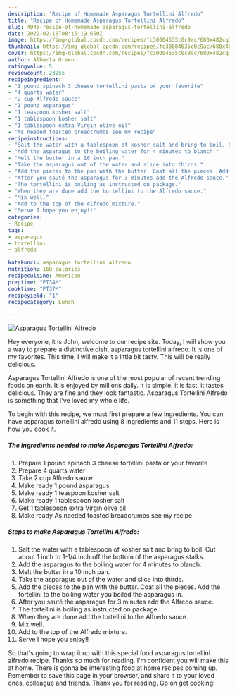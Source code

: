 ```yaml
---
description: "Recipe of Homemade Asparagus Tortellini Alfredo"
title: "Recipe of Homemade Asparagus Tortellini Alfredo"
slug: 4945-recipe-of-homemade-asparagus-tortellini-alfredo
date: 2022-02-18T08:15:19.650Z
image: https://img-global.cpcdn.com/recipes/fc30004635c0c9ac/680x482cq70/asparagus-tortellini-alfredo-recipe-main-photo.jpg
thumbnail: https://img-global.cpcdn.com/recipes/fc30004635c0c9ac/680x482cq70/asparagus-tortellini-alfredo-recipe-main-photo.jpg
cover: https://img-global.cpcdn.com/recipes/fc30004635c0c9ac/680x482cq70/asparagus-tortellini-alfredo-recipe-main-photo.jpg
author: Alberta Green
ratingvalue: 5
reviewcount: 23255
recipeingredient:
- "1 pound spinach 3 cheese tortellini pasta or your favorite"
- "4 quarts water"
- "2 cup Alfredo sauce"
- "1 pound asparagus"
- "1 teaspoon kosher salt"
- "1 tablespoon kosher salt"
- "1 tablespoon extra Virgin olive oil"
- "As needed toasted breadcrumbs see my recipe"
recipeinstructions:
- "Salt the water with a tablespoon of kosher salt and bring to boil. Cut about 1 inch to 1-1/4 inch off the bottom of the asparagus stalks."
- "Add the asparagus to the boiling water for 4 minutes to blanch."
- "Melt the butter in a 10 inch pan."
- "Take the asparagus out of the water and slice into thirds."
- "Add the pieces to the pan with the butter. Coat all the pieces. Add the tortellini to the boiling water you boiled the asparagus in."
- "After you sauté the asparagus for 3 minutes add the Alfredo sauce."
- "The tortellini is boiling as instructed on package."
- "When they are done add the tortellini to the Alfredo sauce."
- "Mix well."
- "Add to the top of the Alfredo mixture."
- "Serve I hope you enjoy!!"
categories:
- Recipe
tags:
- asparagus
- tortellini
- alfredo

katakunci: asparagus tortellini alfredo 
nutrition: 168 calories
recipecuisine: American
preptime: "PT34M"
cooktime: "PT37M"
recipeyield: "1"
recipecategory: Lunch

---
```



![Asparagus Tortellini Alfredo](https://img-global.cpcdn.com/recipes/fc30004635c0c9ac/680x482cq70/asparagus-tortellini-alfredo-recipe-main-photo.jpg)

Hey everyone, it is John, welcome to our recipe site. Today, I will show you a way to prepare a distinctive dish, asparagus tortellini alfredo. It is one of my favorites. This time, I will make it a little bit tasty. This will be really delicious.

Asparagus Tortellini Alfredo is one of the most popular of recent trending foods on earth. It is enjoyed by millions daily. It is simple, it is fast, it tastes delicious. They are fine and they look fantastic. Asparagus Tortellini Alfredo is something that I've loved my whole life.




To begin with this recipe, we must first prepare a few ingredients. You can have asparagus tortellini alfredo using 8 ingredients and 11 steps. Here is how you cook it.

<!--inarticleads1-->

##### The ingredients needed to make Asparagus Tortellini Alfredo:

1. Prepare 1 pound spinach 3 cheese tortellini pasta or your favorite
1. Prepare 4 quarts water
1. Take 2 cup Alfredo sauce
1. Make ready 1 pound asparagus
1. Make ready 1 teaspoon kosher salt
1. Make ready 1 tablespoon kosher salt
1. Get 1 tablespoon extra Virgin olive oil
1. Make ready As needed toasted breadcrumbs see my recipe




<!--inarticleads2-->

##### Steps to make Asparagus Tortellini Alfredo:

1. Salt the water with a tablespoon of kosher salt and bring to boil. Cut about 1 inch to 1-1/4 inch off the bottom of the asparagus stalks.
1. Add the asparagus to the boiling water for 4 minutes to blanch.
1. Melt the butter in a 10 inch pan.
1. Take the asparagus out of the water and slice into thirds.
1. Add the pieces to the pan with the butter. Coat all the pieces. Add the tortellini to the boiling water you boiled the asparagus in.
1. After you sauté the asparagus for 3 minutes add the Alfredo sauce.
1. The tortellini is boiling as instructed on package.
1. When they are done add the tortellini to the Alfredo sauce.
1. Mix well.
1. Add to the top of the Alfredo mixture.
1. Serve I hope you enjoy!!




So that's going to wrap it up with this special food asparagus tortellini alfredo recipe. Thanks so much for reading. I'm confident you will make this at home. There is gonna be interesting food at home recipes coming up. Remember to save this page in your browser, and share it to your loved ones, colleague and friends. Thank you for reading. Go on get cooking!
